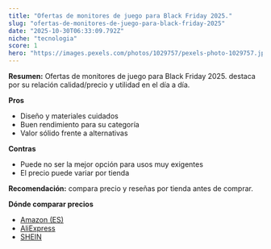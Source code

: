 ```yaml
---
title: "Ofertas de monitores de juego para Black Friday 2025."
slug: "ofertas-de-monitores-de-juego-para-black-friday-2025"
date: "2025-10-30T06:33:09.792Z"
niche: "tecnologia"
score: 1
hero: "https://images.pexels.com/photos/1029757/pexels-photo-1029757.jpeg?auto=compress&cs=tinysrgb&fit=crop&h=627&w=1200&auto=compress&cs=tinysrgb&w=1200&h=675&fit=crop"
---
```


**Resumen:** Ofertas de monitores de juego para Black Friday 2025. destaca por su relación calidad/precio y utilidad en el día a día.

**Pros**
- Diseño y materiales cuidados
- Buen rendimiento para su categoría
- Valor sólido frente a alternativas

**Contras**
- Puede no ser la mejor opción para usos muy exigentes
- El precio puede variar por tienda

**Recomendación:** compara precio y reseñas por tienda antes de comprar.

**Dónde comparar precios**
- [Amazon (ES)](https://www.amazon.es/s?k=Ofertas%20de%20monitores%20de%20juego%20para%20Black%20Friday%202025.&tag=teknovashop25-21)
- [AliExpress](https://www.aliexpress.com/wholesale?SearchText=Ofertas%20de%20monitores%20de%20juego%20para%20Black%20Friday%202025.)
- [SHEIN](https://www.shein.com/pdsearch/Ofertas%20de%20monitores%20de%20juego%20para%20Black%20Friday%202025.)